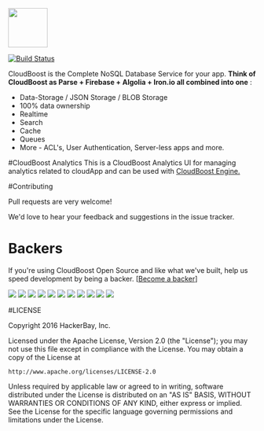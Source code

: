 <img src="https://www.dropbox.com/s/7ghf1kl7crp5bvy/CbLogoIcon.png?raw=1" height="80" />

[![Build Status](https://travis-ci.org/CloudBoost/cloudboost.svg?branch=master)](https://travis-ci.org/CloudBoost/analytics-ui)

CloudBoost is the Complete NoSQL Database Service for your app. **Think of CloudBoost as Parse + Firebase + Algolia + Iron.io all combined into one** :
 - Data-Storage / JSON Storage / BLOB Storage
 - 100% data ownership
 - Realtime
 - Search
 - Cache
 - Queues
 - More - ACL's, User Authentication, Server-less apps and more.

#CloudBoost Analytics
This is a CloudBoost Analytics UI for  managing analytics related to cloudApp and can be used with  [CloudBoost Engine. ]( https://cloudboost.io/)


#Contributing

Pull requests are very welcome!

We'd love to hear your feedback and suggestions in the issue tracker.

# Backers

If you're using CloudBoost Open Source and like what we've built, help us speed development by being a backer. [[Become a backer](https://opencollective.com/cloudboost#backer)]

<a href="https://opencollective.com/cloudboost/backer/0/website" target="_blank"><img src="https://opencollective.com/cloudboost/backer/0/avatar.svg"></a>
<a href="https://opencollective.com/cloudboost/backer/1/website" target="_blank"><img src="https://opencollective.com/cloudboost/backer/1/avatar.svg"></a>
<a href="https://opencollective.com/cloudboost/backer/2/website" target="_blank"><img src="https://opencollective.com/cloudboost/backer/2/avatar.svg"></a>
<a href="https://opencollective.com/cloudboost/backer/3/website" target="_blank"><img src="https://opencollective.com/cloudboost/backer/3/avatar.svg"></a>
<a href="https://opencollective.com/cloudboost/backer/4/website" target="_blank"><img src="https://opencollective.com/cloudboost/backer/4/avatar.svg"></a>
<a href="https://opencollective.com/cloudboost/backer/5/website" target="_blank"><img src="https://opencollective.com/cloudboost/backer/5/avatar.svg"></a>
<a href="https://opencollective.com/cloudboost/backer/6/website" target="_blank"><img src="https://opencollective.com/cloudboost/backer/6/avatar.svg"></a>
<a href="https://opencollective.com/cloudboost/backer/7/website" target="_blank"><img src="https://opencollective.com/cloudboost/backer/7/avatar.svg"></a>
<a href="https://opencollective.com/cloudboost/backer/8/website" target="_blank"><img src="https://opencollective.com/cloudboost/backer/8/avatar.svg"></a>
<a href="https://opencollective.com/cloudboost/backer/9/website" target="_blank"><img src="https://opencollective.com/cloudboost/backer/9/avatar.svg"></a>
<a href="https://opencollective.com/cloudboost/backer/10/website" target="_blank"><img src="https://opencollective.com/cloudboost/backer/10/avatar.svg"></a>


#LICENSE

Copyright 2016 HackerBay, Inc.

Licensed under the Apache License, Version 2.0 (the "License");
you may not use this file except in compliance with the License.
You may obtain a copy of the License at

    http://www.apache.org/licenses/LICENSE-2.0

Unless required by applicable law or agreed to in writing, software
distributed under the License is distributed on an "AS IS" BASIS,
WITHOUT WARRANTIES OR CONDITIONS OF ANY KIND, either express or implied.
See the License for the specific language governing permissions and
limitations under the License.
